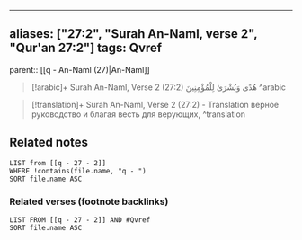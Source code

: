 
---
aliases: ["27:2", "Surah An-Naml, verse 2", "Qur'an 27:2"]
tags: Qvref
---

parent:: [[q - An-Naml (27)|An-Naml]]

> [!arabic]+ Surah An-Naml, Verse 2 (27:2)
> <span class="quran-arabic">هُدًى وَبُشْرَىٰ لِلْمُؤْمِنِينَ</span>
^arabic

> [!translation]+ Surah An-Naml, Verse 2 (27:2) - Translation
> верное руководство и благая весть для верующих,
^translation



## Related notes
```dataview
LIST from [[q - 27 - 2]]
WHERE !contains(file.name, "q - ")
SORT file.name ASC
```

### Related verses (footnote backlinks)
```dataview
LIST FROM [[q - 27 - 2]] AND #Qvref
SORT file.name ASC
```

